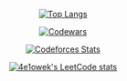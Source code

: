 <div align="center">
  
  [![Top Langs](https://github-readme-stats.vercel.app/api/top-langs/?username=atvKail&layout=compact)](https://github.com/anuraghazra/github-readme-stats)
  
  [![Codewars](https://github.r2v.ch/codewars?user=4e1&top_languages=true)](https://www.codewars.com/users/4e1)
  
  [![Codeforces Stats](https://codeforces-readme-stats.vercel.app/api/card?username=Animehnik)](https://codeforces.com/profile/Animehnik)
  
  [![4e1owek's LeetCode stats](https://leetcode-stats-six.vercel.app/?username=atvKail&theme=dark)]([https://github.com/KnlnKS/leetcode-stats])
  
</div>
